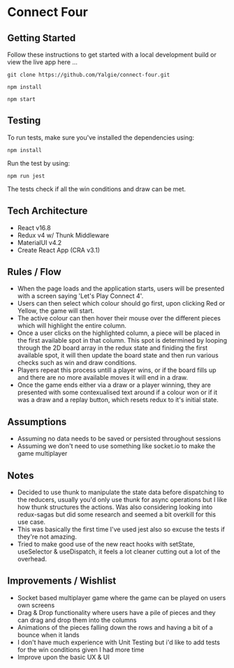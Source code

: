 # Connect Four

## Getting Started
Follow these instructions to get started with a local development build or view the live app here ...

```
git clone https://github.com/Yalgie/connect-four.git

npm install

npm start
```

## Testing
To run tests, make sure you've installed the dependencies using:

```npm install``` 

Run the test by using: 

```npm run jest```

The tests check if all the win conditions and draw can be met.

## Tech Architecture
- React v16.8
- Redux v4 w/ Thunk Middleware
- MaterialUI v4.2
- Create React App (CRA v3.1)

## Rules / Flow
- When the page loads and the application starts, users will be presented with a screen saying 'Let's Play Connect 4'.
- Users can then select which colour should go first, upon clicking Red or Yellow, the game will start.
- The active colour can then hover their mouse over the different pieces which will highlight the entire column.
- Once a user clicks on the highlighted column, a piece will be placed in the first available spot in that column. This spot is determined by looping through the 2D board array in the redux state and finiding the first available spot, it will then update the board state and then run various checks such as win and draw conditions.
- Players repeat this process untill a player wins, or if the board fills up and there are no more available moves it will end in a draw.
- Once the game ends either via a draw or a player winning, they are presented with some contexualised text around if a colour won or if it was a draw and a replay button, which resets redux to it's initial state.

## Assumptions
- Assuming no data needs to be saved or persisted throughout sessions
- Assuming we don't need to use something like socket.io to make the game multiplayer

## Notes
- Decided to use thunk to manipulate the state data before dispatching to the reducers, usually you'd only use thunk for async operations but I like how thunk structures the actions. Was also considering looking into redux-sagas but did some research and seemed a bit overkill for this use case.
- This was basically the first time I've used jest also so excuse the tests if they're not amazing.
- Tried to make good use of the new react hooks with setState, useSelector & useDispatch, it feels a lot cleaner cutting out a lot of the overhead.

## Improvements / Wishlist
- Socket based multiplayer game where the game can be played on users own screens
- Drag & Drop functionality where users have a pile of pieces and they can drag and drop them into the columns
- Animations of the pieces falling down the rows and having a bit of a bounce when it lands
- I don't have much experience with Unit Testing but i'd like to add tests for the win conditions given I had more time
- Improve upon the basic UX & UI
